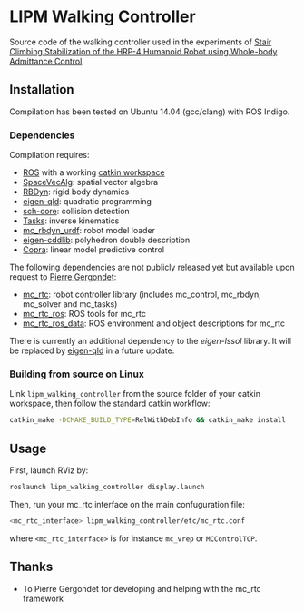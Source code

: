 # LIPM Walking Controller

Source code of the walking controller used in the experiments of [Stair
Climbing Stabilization of the HRP-4 Humanoid Robot using Whole-body Admittance
Control](https://hal.archives-ouvertes.fr/hal-01875387/document).

## Installation

Compilation has been tested on Ubuntu 14.04 (gcc/clang) with ROS Indigo.

### Dependencies

Compilation requires:

* [ROS](http://www.ros.org/) with a working [catkin workspace](http://wiki.ros.org/catkin/Tutorials/create_a_workspace)
* [SpaceVecAlg](https://github.com/jrl-umi3218/SpaceVecAlg): spatial vector algebra
* [RBDyn](https://github.com/jrl-umi3218/RBDyn/): rigid body dynamics
* [eigen-qld](https://github.com/jrl-umi3218/eigen-qld): quadratic programming
* [sch-core](https://github.com/jrl-umi3218/sch-core): collision detection
* [Tasks](https://github.com/jrl-umi3218/Tasks/): inverse kinematics
* [mc\_rbdyn\_urdf](https://github.com/jrl-umi3218/mc_rbdyn_urdf): robot model loader
* [eigen-cddlib](https://github.com/vsamy/eigen-cddlib): polyhedron double description
* [Copra](https://github.com/vsamy/Copra-deprecated): linear model predictive control

The following dependencies are not publicly released yet but available upon
request to [Pierre Gergondet](mailto:pierre.gergondet@gmail.com):

* [mc\_rtc](https://gite.lirmm.fr/multi-contact/mc_rtc): robot controller library (includes mc_control, mc_rbdyn, mc_solver and mc_tasks)
* [mc\_rtc\_ros](https://gite.lirmm.fr/multi-contact/mc_rtc_ros): ROS tools for mc_rtc
* [mc\_rtc\_ros\_data](https://gite.lirmm.fr/multi-contact/mc_rtc_ros_data): ROS environment and object descriptions for mc_rtc

There is currently an additional dependency to the *eigen-lssol* library. It
will be replaced by [eigen-qld](https://github.com/jrl-umi3218/eigen-qld) in a
future update.

### Building from source on Linux

Link `lipm_walking_controller` from the source folder of your catkin workspace,
then follow the standard catkin workflow:
```sh
catkin_make -DCMAKE_BUILD_TYPE=RelWithDebInfo && catkin_make install
```

## Usage

First, launch RViz by:
```sh
roslaunch lipm_walking_controller display.launch
```
Then, run your mc\_rtc interface on the main confuguration file:
```sh
<mc_rtc_interface> lipm_walking_controller/etc/mc_rtc.conf
```
where ``<mc_rtc_interface>`` is for instance ``mc_vrep`` or ``MCControlTCP``.

## Thanks

- To Pierre Gergondet for developing and helping with the mc\_rtc framework
